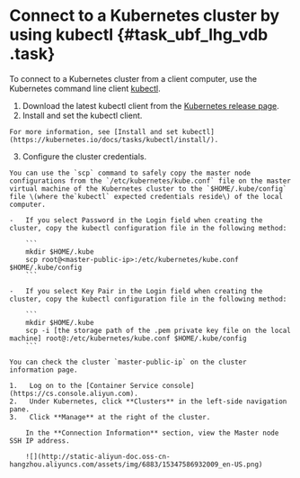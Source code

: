 # Connect to a Kubernetes cluster by using kubectl {#task_ubf_lhg_vdb .task}

To connect to a Kubernetes cluster from a client computer, use the Kubernetes command line client [kubectl](https://kubernetes.io/docs/user-guide/kubectl/).

1.   Download the latest kubectl client from the [Kubernetes release page](https://github.com/kubernetes/kubernetes/blob/master/CHANGELOG.md). 
2.   Install and set the kubectl client. 

    For more information, see [Install and set kubectl](https://kubernetes.io/docs/tasks/kubectl/install/).

3.   Configure the cluster credentials. 

    You can use the `scp` command to safely copy the master node configurations from the `/etc/kubernetes/kube.conf` file on the master virtual machine of the Kubernetes cluster to the `$HOME/.kube/config` file \(where the`kubectl` expected credentials reside\) of the local computer.

    -   If you select Password in the Login field when creating the cluster, copy the kubectl configuration file in the following method:

        ```
        mkdir $HOME/.kube
        scp root@<master-public-ip>:/etc/kubernetes/kube.conf $HOME/.kube/config
        ```

    -   If you select Key Pair in the Login field when creating the cluster, copy the kubectl configuration file in the following method:

        ```
        mkdir $HOME/.kube
        scp -i [the storage path of the .pem private key file on the local machine] root@:/etc/kubernetes/kube.conf $HOME/.kube/config
        ```

    You can check the cluster `master-public-ip` on the cluster information page.

    1.   Log on to the [Container Service console](https://cs.console.aliyun.com). 
    2.   Under Kubernetes, click **Clusters** in the left-side navigation pane. 
    3.   Click **Manage** at the right of the cluster. 

        In the **Connection Information** section, view the Master node SSH IP address.

        ![](http://static-aliyun-doc.oss-cn-hangzhou.aliyuncs.com/assets/img/6883/15347586932009_en-US.png)


